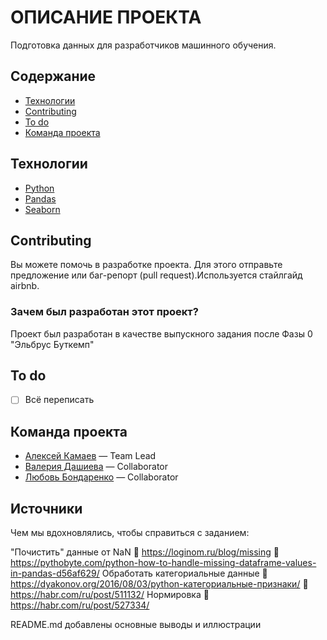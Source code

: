 # ОПИСАНИЕ ПРОЕКТА 

Подготовка данных для разработчиков машинного обучения. 

## Содержание
- [Технологии](#технологии)
- [Contributing](#contributing)
- [To do](#to-do)
- [Команда проекта](#команда-проекта)

## Технологии
- [Python](https://www.gatsbyjs.com/)
- [Pandas](https://www.gatsbyjs.com/)
- [Seaborn](https://www.typescriptlang.org/)


## Contributing
Вы можете помочь в разработке проекта. Для этого отправьте предложение или баг-репорт (pull request).Используется стайлгайд airbnb. 


### Зачем был разработан этот проект?
Проект был разработан в качестве выпускного задания после Фазы 0 "Эльбрус Буткемп"

## To do
- [ ] Всё переписать


## Команда проекта
- [Алексей Камаев](https://github.com/AlexeyKamaev) — Team Lead
- [Валерия Дашиева](https://github.com/valeriedaash) — Collaborator
- [Любовь Бондаренко](https://github.com/LVBond) — Collaborator


## Источники
Чем мы вдохновлялись, чтобы справиться с заданием:

"Почистить" данные от NaN
📝 https://loginom.ru/blog/missing
📝 https://pythobyte.com/python-how-to-handle-missing-dataframe-values-in-pandas-d56af629/
Обработать категориальные данные
📝 https://dyakonov.org/2016/08/03/python-категориальные-признаки/
📝 https://habr.com/ru/post/511132/
Нормировка
📝 https://habr.com/ru/post/527334/



README.md добавлены основные выводы и иллюстрации
